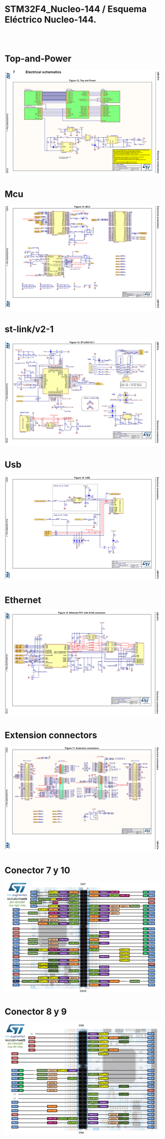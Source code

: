 # STM32F4_Nucleo-144 / Esquema Eléctrico Nucleo-144.
<BR>
<BR>
<H1>Top-and-Power</H1>
<img src="top and power.png">
<H1>Mcu</H1>
<img src="mcu.png">
<H1>st-link/v2-1</H1>
<img src="st-link_v2-1.png">
<H1>Usb</H1>
<img src="usb.png">
<H1>Ethernet</H1>
<img src="ethernet PHY with R-45 connector.png"><br>
<H1>Extension connectors</H1>
<img src="extension connectors.png">
<BR>
<H1>Conector 7 y 10</H1>
<img src="cn7 cn10.png">
<H1>Conector 8 y 9</H1>
<img src="cn8 cn9.png">